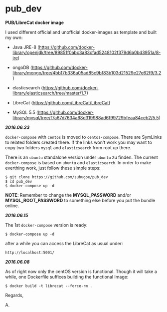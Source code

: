 # pub_dev
**PUB/LibreCat docker image**

I used different official and unofficial docker-images as template and built my own:

* Java JRE-8 (https://github.com/docker-library/openjdk/tree/89851f0abc3a83cfad5248102f379d6a0bd3951a/8-jre)

* ongoDB (https://github.com/docker-library/mongo/tree/4bb17b336a05ad85c9bf83b103d21529e27e62f9/3.2)

* elasticsearch (https://github.com/docker-library/elasticsearch/tree/master/1.7)

* LibreCat (https://github.com/LibreCat/LibreCat)

* MySQL 5.5 (https://github.com/docker-library/mysql/tree/f7a67d7634a68d319988ad6f99729bfeaa84ceb2/5.5)


**_2016.06.23_**

 `docker-compose` with `centos` is moved to `centos-compose`. There are SymLinks to related folders created
there. If the links won't work you may want to copy two folders `mysql` and `elasticsearch` from root up there.

 There is an `ubuntu` standalone version under `ubuntu` zu finden. The current `docker-compose` is based on `ubuntu`
and `elasticsearch`. In order to make everthing work, just follow these simple steps:

    $ git clone https://github.com/subugoe/pub_dev
    $ cd pub_dev
    $ docker-compose up -d

 **NOTE**: Remember to change the **MYSQL_PASSWORD** and/or **MYSQL_ROOT_PASSWORD** to something else before you put the bundle
online.

**_2016.06.15_**

The 1st `docker-compose` version is ready:

    $ docker-compose up -d

after a while you can access the LibreCat as usual under:

    http://localhost:5001/

**_2016.06.08_**

As of right now only the centOS version is functional. Though it will take a while, one Dockerfile suffices
building the functional Image:

    $ docker build -t librecat --force-rm .

Regards,

A.
